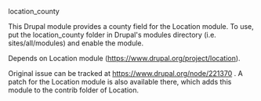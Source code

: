 location_county

This Drupal module provides a county field for the Location module. To use, put
the location_county folder in Drupal's modules directory (i.e. sites/all/modules)
and enable the module.

Depends on Location module (https://www.drupal.org/project/location).

Original issue can be tracked at https://www.drupal.org/node/221370 . A patch
for the Location module is also available there, which adds this module to the
contrib folder of Location.